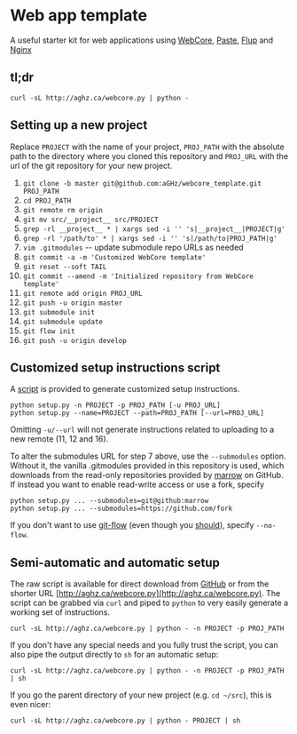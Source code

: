 Web app template
================
A useful starter kit for web applications using
[WebCore](https://github.com/marrow/WebCore),
[Paste](http://pythonpaste.org/),
[Flup](http://trac.saddi.com/flup) and
[Nginx](http://wiki.nginx.org/Main)
 
tl;dr
-----

    curl -sL http://aghz.ca/webcore.py | python -

Setting up a new project
------------------------

Replace `PROJECT` with the name of your project,
`PROJ_PATH` with the absolute path to the directory where you cloned this repository
and `PROJ_URL` with the url of the git repository for your new project.

1. `git clone -b master git@github.com:aGHz/webcore_template.git PROJ_PATH`
2. `cd PROJ_PATH`
3. `git remote rm origin`
4. `git mv src/__project__ src/PROJECT`
5. `grep -rl __project__ * | xargs sed -i '' 's|__project__|PROJECT|g'`
6. `grep -rl '/path/to' * | xargs sed -i '' 's|/path/to|PROJ_PATH|g'`
7. `vim .gitmodules` -- update submodule repo URLs as needed
8. `git commit -a -m 'Customized WebCore template'`
9. `git reset --soft TAIL`
10. `git commit --amend -m 'Initialized repository from WebCore template'`
11. `git remote add origin PROJ_URL`
12. `git push -u origin master`
13. `git submodule init`
14. `git submodule update`
15. `git flow init`
16. `git push -u origin develop`


Customized setup instructions script
------------------------------------

A [script](https://github.com/aGHz/webcore_template/blob/master/setup.py) is provided
to generate customized setup instructions.

    python setup.py -n PROJECT -p PROJ_PATH [-u PROJ_URL]
    python setup.py --name=PROJECT --path=PROJ_PATH [--url=PROJ_URL]

Omitting `-u/--url` will not generate instructions related to uploading to a new remote (11, 12 and 16).

To alter the submodules URL for step 7 above, use the `--submodules` option.
Without it, the vanilla .gitmodules provided in this repository is used,
which downloads from the read-only repositories provided by [marrow](http://github.com/marrow/) on GitHub.
If instead you want to enable read-write access or use a fork, specify

    python setup.py ... --submodules=git@github:marrow
    python setup.py ... --submodules=https://github.com/fork

If you don't want to use [git-flow](https://github.com/nvie/gitflow/) (even though you [should](http://nvie.com/posts/a-successful-git-branching-model/)),
specify `--no-flow`.

Semi-automatic and automatic setup
----------------------------------

The raw script is available for direct download from
[GitHub](https://raw.github.com/aGHz/webcore_template/master/setup.py)
or from the shorter URL [http://aghz.ca/webcore.py](http://aghz.ca/webcore.py).
The script can be grabbed via `curl` and piped to `python` to very easily generate
a working set of instructions.

    curl -sL http://aghz.ca/webcore.py | python - -n PROJECT -p PROJ_PATH

If you don't have any special needs and you fully trust the script, you can also pipe the output
directly to `sh` for an automatic setup:

    curl -sL http://aghz.ca/webcore.py | python - -n PROJECT -p PROJ_PATH | sh

If you go the parent directory of your new project (e.g. `cd ~/src`), this is even nicer:

    curl -sL http://aghz.ca/webcore.py | python - PROJECT | sh

